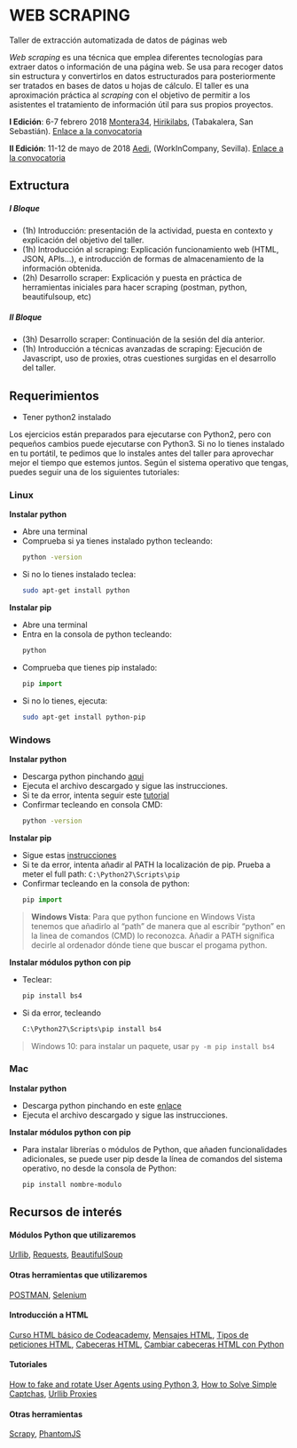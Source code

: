 # WEB SCRAPING

Taller de extracción automatizada de datos de páginas web

*Web scraping* es una técnica que emplea diferentes tecnologías para extraer datos o información de una página web. Se usa para recoger datos sin estructura y convertirlos en datos estructurados para posteriormente ser tratados en bases de datos u hojas de cálculo. El taller es una aproximación práctica al *scraping* con el objetivo de permitir a los asistentes el tratamiento de información útil para sus propios proyectos.

**I Edición**: 6-7 febrero 2018 [Montera34](https://montera34.com/), [Hirikilabs](http://hirikilabs.tabakalera.eu/), (Tabakalera, San Sebastián). [Enlace a la convocatoria](https://www.tabakalera.eu/es/web-scraping-como-extraer-datos-estructurados-de-una-web)

**II Edición**: 11-12 de mayo de 2018 [Aedi](http://www.aedisevilla.es/), (WorkInCompany, Sevilla). [Enlace a la convocatoria](http://www.aedisevilla.es/events/web-scraping/)

## Extructura

##### I Bloque 
- (1h) Introducción: presentación de la actividad, puesta en contexto y explicación del objetivo del taller.
- (1h) Introducción al scraping: Explicación funcionamiento web (HTML, JSON, APIs...), e introducción de formas de almacenamiento de la información obtenida.
- (2h) Desarrollo scraper: Explicación y puesta en práctica de herramientas iniciales para hacer scraping (postman, python, beautifulsoup, etc)

##### II Bloque
- (3h) Desarrollo scraper: Continuación de la sesión del día anterior.
- (1h) Introducción a técnicas avanzadas de scraping: Ejecución de Javascript, uso de proxies, otras cuestiones surgidas en el desarrollo del taller.

## Requerimientos

- Tener python2 instalado

Los ejercicios están preparados para ejecutarse con Python2, pero con pequeños cambios puede ejecutarse con Python3. Si no lo tienes instalado en tu portátil, te pedimos que lo instales antes del taller para aprovechar mejor el tiempo que estemos juntos. Según el sistema operativo que tengas, puedes seguir una de los siguientes tutoriales:

### Linux

**Instalar python**
- Abre una terminal
- Comprueba si ya tienes instalado python tecleando:
    ```sh
    python -version
    ```
- Si no lo tienes instalado teclea:
    ```sh
    sudo apt-get install python
    ```

**Instalar pip**
- Abre una terminal
- Entra en la consola de python tecleando:
    ```sh
    python
    ```
- Comprueba que tienes pip instalado:
    ```python
    pip import
    ```
- Si no lo tienes, ejecuta:
    ```sh
    sudo apt-get install python-pip
    ```

### Windows

**Instalar python**
- Descarga python pinchando [aqui](https://www.python.org/downloads/release/python-2715/)
- Ejecuta el archivo descargado y sigue las instrucciones.
- Si te da error, intenta seguir este [tutorial](https://www.quora.com/How-do-I-install-Python-in-Windows-8-1)
- Confirmar tecleando en consola CMD:
    ```sh
    python -version
    ```

**Instalar pip**
- Sigue estas [instrucciones](https://stackoverflow.com/questions/4750806/how-do-i-install-pip-on-windows#12476379)
- Si te da error, intenta añadir al PATH la localización de pip. Prueba a meter el full path:  `C:\Python27\Scripts\pip`
- Confirmar tecleando en la consola de python:
    ```python
    pip import
    ```

> **Windows Vista**: Para que python funcione en Windows Vista tenemos que añadirlo al “path” de manera que al escribir “python” en la linea de comandos (CMD) lo reconozca. Añadir a PATH significa decirle al ordenador dónde tiene que buscar el progama python.

**Instalar módulos python con pip**
- Teclear:
    ```python
    pip install bs4
    ```
- Si da error, tecleando
    ```cmd
    C:\Python27\Scripts\pip install bs4
    ```

> Windows 10: para instalar un paquete, usar `py -m pip install bs4`

### Mac
**Instalar python**
- Descarga python pinchando en este [enlace](https://www.python.org/ftp/python/3.6.4/python-3.6.4-macosx10.6.pkg)
- Ejecuta el archivo descargado y sigue las instrucciones.

**Instalar módulos python con pip**
- Para instalar librerías o módulos de Python, que añaden funcionalidades adicionales, se puede user pip desde la línea de comandos del sistema operativo, no desde la consola de Python:
    ```sh
    pip install nombre-modulo
    ```

## Recursos de interés

#### Módulos Python que utilizaremos

[Urllib](https://docs.python.org/2/library/urllib.html), [Requests](http://docs.python-requests.org/en/master/), [BeautifulSoup](https://www.crummy.com/software/BeautifulSoup/bs4/doc/)

#### Otras herramientas que utilizaremos

[POSTMAN](https://www.getpostman.com/), [Selenium](http://www.seleniumhq.org/)

#### Introducción a HTML

[Curso HTML básico de Codeacademy](https://www.codecademy.com/courses/web-beginner-en-HZA3b/0/1?curriculum_id=50579fb998b470000202dc8b), [Mensajes HTML](https://developer.mozilla.org/en-US/docs/Web/HTTP/Messages), [Tipos de peticiones HTML](https://en.wikipedia.org/wiki/Hypertext_Transfer_Protocol#Request_methods), [Cabeceras HTML](https://en.wikipedia.org/wiki/List_of_HTTP_header_fields), [Cambiar cabeceras HTML con Python](https://www.scrapehero.com/how-to-fake-and-rotate-user-agents-using-python-3/)

#### Tutoriales

[How to fake and rotate User Agents using Python 3](https://www.scrapehero.com/how-to-fake-and-rotate-user-agents-using-python-3/), [How to Solve Simple Captchas](https://www.scrapehero.com/how-to-solve-simple-captchas-using-python-tesseract/), [Urllib Proxies](https://docs.python.org/3.5/howto/urllib2.html#proxies)

#### Otras herramientas

[Scrapy](https://scrapy.org/), [PhantomJS](http://phantomjs.org/)